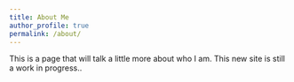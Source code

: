 ```yaml
---
title: About Me
author_profile: true
permalink: /about/
---
```


This is a page that will talk a little more about who I am. This new site is still a work in progress..